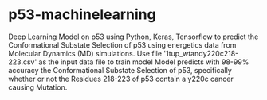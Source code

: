 # p53-machinelearning
Deep Learning Model on p53 using Python, Keras, Tensorflow to predict the Conformational Substate Selection of p53 using energetics data from Molecular Dynamics (MD) simulations.
Use file '1tup_wtandy220c218-223.csv' as the input data file to train model
Model predicts with 98-99% accuracy the Conformational Substate Selection of p53, specifically whether or not the Residues 218-223 of p53 contain a y220c 
cancer causing Mutation.

